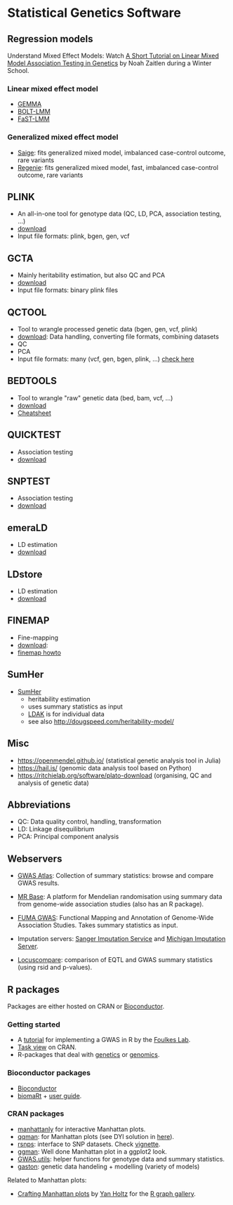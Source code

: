 
# Statistical Genetics Software

## Regression models

Understand Mixed Effect Models: Watch [A Short Tutorial on Linear Mixed Model Association Testing in Genetics](https://www.youtube.com/watch?v=pTAXVTA0YQQ) by Noah Zaitlen during a Winter School. 

### Linear mixed effect model
- [GEMMA](https://github.com/genetics-statistics/GEMMA)
- [BOLT-LMM](https://alkesgroup.broadinstitute.org/BOLT-LMM/BOLT-LMM_manual.html)
- [FaST-LMM](https://fastlmm.github.io/)

### Generalized mixed effect model
- [Saige](https://github.com/weizhouUMICH/SAIGE): fits generalized mixed model, imbalanced case-control outcome, rare variants 
- [Regenie](https://rgcgithub.github.io/regenie/install/): fits generalized mixed model, fast, imbalanced case-control outcome, rare variants 


## PLINK
- An all-in-one tool for genotype data (QC, LD, PCA, association testing, ...)
- [download](https://www.cog-genomics.org/plink/2.0/)
- Input file formats: plink, bgen, gen, vcf
  
## GCTA
- Mainly heritability estimation, but also QC and PCA
- [download](https://cnsgenomics.com/software/gcta/#Overview)
- Input file formats: binary plink files
  
## QCTOOL
- Tool to wrangle processed genetic data (bgen, gen, vcf, plink)
- [download](http://www.well.ox.ac.uk/~gav/qctool_v2/): Data handling, converting file formats, combining datasets
- QC
- PCA
- Input file formats: many (vcf, gen, bgen, plink, ...) [check here](http://www.well.ox.ac.uk/~gav/qctool/documentation/genotype_file_formats.html)
  
## BEDTOOLS
- Tool to wrangle "raw" genetic data (bed, bam, vcf, ...)
- [download](https://github.com/arq5x/bedtools2)
- [Cheatsheet](https://gist.github.com/ilevantis/6d6ecf8718a5803acff736c2dffc933e)
  
## QUICKTEST
- Association testing
- [download](https://wp.unil.ch/sgg/quicktest/)

## SNPTEST
- Association testing
- [download](https://mathgen.stats.ox.ac.uk/genetics_software/snptest/snptest.html)

## emeraLD
- LD estimation
- [download](https://github.com/statgen/emeraLD)
  
## LDstore
- LD estimation
- [download](http://www.christianbenner.com/#ldstore)

## FINEMAP
- Fine-mapping
- [download](http://www.christianbenner.com/): 
- [finemap howto](https://sinarueeger.github.io/post/finemapping-howto/)

## SumHer
- [SumHer](http://dougspeed.com/sumher/)
  - heritability estimation
  - uses summary statistics as input
  - [LDAK](http://dougspeed.com/ldak/) is for individual data
  - see also http://dougspeed.com/heritability-model/


## Misc
- https://openmendel.github.io/ (statistical genetic analysis tool in Julia)
- https://hail.is/ (genomic data analysis tool based on Python)
- https://ritchielab.org/software/plato-download (organising, QC and analysis of genetic data)

## Abbreviations
- QC: Data quality control, handling, transformation
- LD: Linkage disequilibrium
- PCA: Principal component analysis

## Webservers

- [GWAS Atlas](https://atlas.ctglab.nl): Collection of summary statistics: browse and compare GWAS results. 

- [MR Base](http://app.mrbase.org/): A platform for Mendelian randomisation using summary data from genome-wide association studies (also has an R package).

- [FUMA GWAS](http://fuma.ctglab.nl/): Functional Mapping and Annotation of Genome-Wide Association Studies. Takes summary statistics as input. 

- Imputation servers: [Sanger Imputation Service](https://imputation.sanger.ac.uk/) and [Michigan Imputation Server](https://imputationserver.sph.umich.edu/index.html).

- [Locuscompare](http://locuscompare.com/): comparison of EQTL and GWAS summary statistics (using rsid and p-values).

## R packages

Packages are either hosted on CRAN or [Bioconductor](https://www.bioconductor.org/). 

### Getting started
- A [tutorial](http://www.stat-gen.org/str/about.html) for implementing a GWAS in R by the [Foulkes Lab](http://www.stat-gen.org/about.html).
- [Task view](https://cran.r-project.org/web/views/Genetics.html) on CRAN.
- R-packages that deal with [genetics](https://rdrr.io/search?q=genetics) or [genomics](https://rdrr.io/search?q=genomics). 


### Bioconductor packages 
- [Bioconductor](https://www.bioconductor.org/packages/release/BiocViews.html#___Software)
- [biomaRt](https://bioconductor.org/packages/release/bioc/html/biomaRt.html) + [user guide](https://bioconductor.org/packages/release/bioc/vignettes/biomaRt/inst/doc/biomaRt.html).

### CRAN packages
- [manhattanly](https://moderndata.plot.ly/manhattanly-r-package-for-interactive-manhattan-plots/) for interactive Manhattan plots. 
- [qqman](https://cran.r-project.org/web/packages/qqman/index.html): for Manhattan plots (see DYI solution in [here](https://www.r-graph-gallery.com/wp-content/uploads/2018/02/Manhattan_plot_in_R.html)).
- [rsnps](https://cran.r-project.org/web/packages/rsnps/): interface to SNP datasets. Check [vignette](https://cran.r-project.org/web/packages/rsnps/vignettes/rsnps_vignette.html).
- [ggman](https://github.com/mkanai/ggman): Well done Manhattan plot in a ggplot2 look.
- [GWAS.utils](https://github.com/sinarueeger/GWAS.utils): helper functions for genotype data and summary statistics.
- [gaston](https://cran.r-project.org/web/packages/gaston/index.html): genetic data handeling + modelling (variety of models)

Related to Manhattan plots: 
- [Crafting Manhattan plots](https://www.r-graph-gallery.com/wp-content/uploads/2018/02/Manhattan_plot_in_R.html) by [Yan Holtz](https://github.com/holtzy/) for the [R graph gallery](https://www.r-graph-gallery.com/). 
